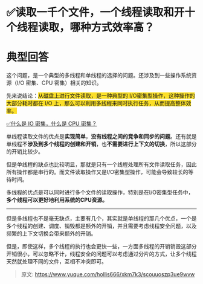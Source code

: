 # ✅读取一千个文件，一个线程读取和开十个线程读取，哪种方式效率高？

# 典型回答


这个问题，是一个典型的多线程和单线程的选择的问题。还涉及到一些操作系统资源（I/O 密集、CPU 密集）相关的知识。



先来说结论：<font style="background-color:#FBDE28;">从磁盘上进行文件读取，是一种典型的 I/O密集型操作，这种操作的大部分耗时都在 I/O 上，那么可以利用多线程来同时执行任务，从而提高整体效率。</font>



[✅什么是 IO 密集，什么是 CPU 密集？](https://www.yuque.com/hollis666/xkm7k3/ifr8v9er0fc4bsdi)



单线程读取文件的优点是**实现简单**，**没有线程之间的竞争和同步的问题**。还有就是单线程不**涉及到多个线程的创建和开销**，也**不需要进行上下文的切换**，所以这部分的开销比较少。



但是单线程的缺点也比较明显，那就是只有一个线程处理所有文件读取任务，因此所有操作都是串行的。而文件读取操作又是I/O密集型操作，可能会导致较长的等待时间。



多线程的优点是可以同时进行多个文件的读取操作，特别是在I/O密集型任务中，**多个线程可以更好地利用系统的CPU资源。**

****

但是多线程也不是毫无缺点，主要有几个，其实就是单线程的那几个优点，一个是多个线程的创建、调度、销毁都是额外的开销，并且需要考虑线程安全问题，以及频繁的上下文切换会带来额外的开销。



但是，即使这样，多个线程的执行也会更快一些，一方面多线程的开销销毁这部分开销很小，可以忽略不计，线程安全的问题可以考虑通过分片的方式，让多个线程天然就处理不同的文件，互相不冲突即可。



> 原文: <https://www.yuque.com/hollis666/xkm7k3/scouuoszp3ue9wvw>